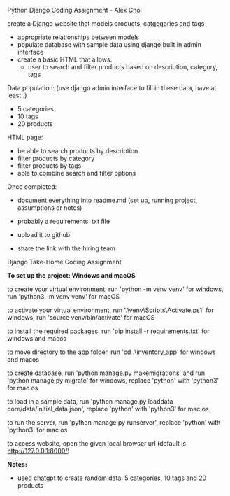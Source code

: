 Python Django Coding Assignment - Alex Choi

create a Django website that models products, catgegories and tags
- appropriate relationships between models
- populate database with sample data using django built in admin interface
- create a basic HTML that allows:
    - user to search and filter products based on description, category, tags

Data population: (use django admin interface to fill in these data, have at least..)
- 5 categories
- 10 tags
- 20 products

HTML page:
- be able to search products by description
- filter products by category
- filter products by tags
- able to combine search and filter options

Once completed:
- document everything into readme.md (set up, running project, assumptions or notes)
- probably a requirements. txt file 

- upload it to github
- share the link with the hiring team

Django Take-Home Coding Assignment

**To set up the project: Windows and macOS**

to create your virtual environment, run 'python -m venv venv' for windows, run 'python3 -m venv venv' for macOS

to activate your virtual environment, run '.\venv\Scripts\Activate.ps1' for windows, run 'source venv/bin/activate' for macOS

to install the required packages, run 'pip install -r requirements.txt' for windows and macos

to move directory to the app folder, run 'cd .\inventory_app\' for windows and macos

to create database, run 'python manage.py makemigrations' and run 'python manage.py migrate' for windows, replace 'python' with 'python3' for mac os

to load in a sample data, run 'python manage.py loaddata core/data/initial_data.json', replace 'python' with 'python3' for mac os

to run the server, run 'python manage.py runserver', replace 'python' with 'python3' for mac os

to access website, open the given local browser url (default is http://127.0.0.1:8000/) 



**Notes:**
- used chatgpt to create random data, 5 categories, 10 tags and 20 products

